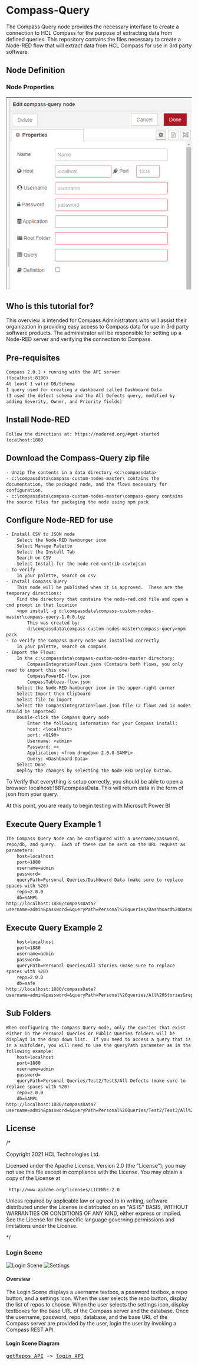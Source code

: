 # Compass-Query
The Compass Query node provides the necessary interface to create a connection to HCL Compass for the purpose of extracting data from defined queries.
This repository contains the files necessary to create a Node-RED flow that will extract data from HCL Compass for use in 3rd party software.

## Node Definition

### Node Properties

![Node Properties](statics/properties.png)



## Who is this tutorial for?

This overview is intended for Compass Administrators who will assist their organization in providing easy access to Compass data for use in 3rd party software products.  The administrator will be responsible for setting up a Node-RED server and verifying the connection to Compass.

## Pre-requisites
	Compass 2.0.1 + running with the API server
	(localhost:8190)
	At least 1 valid DB/Schema
	1 query used for creating a dashboard called Dashboard Data
	(I used the defect schema and the All Defects query, modified by adding Severity, Owner, and Priority fields)
	
## Install Node-RED
	Follow the directions at: https://nodered.org/#get-started
	localhost:1880
	
## Download the Compass-Query zip file
	- Unzip The contents in a data directory <c:\compassdata>
	- c:\compassdata\compass-custom-nodes-master\ contains the documentation, the packaged node, and the flows necessary for configuration.  
	- c:\compassdata\compass-custom-nodes-master\compass-query contains the source files for packaging the node using npm pack
		
## Configure Node-RED for use
	- Install CSV to JSON node
		Select the Node-RED hamburger icon
		Select Manage Palette
		Select the Install Tab
		Search on CSV
		Select Install for the node-red-contrib-csvtojson
	- To verify
		In your palette, search on csv
	- Install Compass Query  
		This node will be published when it is approved.  These are the temporary directions:
		Find the directory that contains the node-red.cmd file and open a cmd prompt in that location
		>npm install -g d:\compassdata\compass-custom-nodes-master\compass-query-1.0.0.tgz
			This was created by:
			d:\compassdata\compass-custom-nodes-master\compass-query>npm pack
	- To verify the Compass Query node was installed correctly
		In your palette, search on compass
	- Import the Flows:
		In the c:\compassdata\compass-custom-nodes-master directory:
			CompassIntegrationFlows.json (Contains both flows, you only need to import this one)
			CompassPowerBI-flow.json
			CompassTableau-flow.json
		Select the Node-RED hamburger icon in the upper-right corner
		Select Import then Clipboard
		Select file to import
		Select the CompassIntegrationFlows.json file (2 flows and 13 nodes should be imported)
		Double-click the Compass Query node
			Enter the following information for your Compass install:
			host: <localhost>
			port: <8190>
			Username: <admin>
			Password: <>
			Application: <from dropdown 2.0.0-SAMPL>
			Query: <Dashboard Data>
		Select Done
		Deploy the changes by selecting the Node-RED Deploy button.

To Verify that everything is setup correctly, you should be able to open a browser: localhost:1881\compassData.  This will return data in the form of json from your query.

At this point, you are ready to begin testing with Microsoft Power BI

## Execute Query Example 1 
	The Compass Query Node can be configured with a username/password, repo/db, and query.  Each of these can be sent on the URL request as parameters:
		host=localhost
		port=1880
		username=admin
		password=
		queryPath=Personal Queries/Dashboard Data (make sure to replace spaces with %20)
		repo=2.0.0
		db=SAMPL
	http://localhost:1880/compassData?username=admin&password=&queryPath=Personal%20queries/Dashboard%20Data&repo=2.0.0&db=SAMPL

## Execute Query Example 2
	
		host=localhost
		port=1880
		username=admin
		password=
		queryPath=Personal Queries/All Stories (make sure to replace spaces with %20)
		repo=2.0.0
		db=safe
	http://localhost:1880/compassData?username=admin&password=&queryPath=Personal%20queries/All%20Stories&repo=2.0.0&db=safe


## Sub Folders
	When configuring the Compass Query node, only the queries that exist either in the Personal Queries or Public Queries folders will be displayd in the drop down list.  If you need to access a query that is in a subfolder, you will need to use the queryPath parameter as in the following example:
		host=localhost
		port=1880
		username=admin
		password=
		queryPath=Personal Queries/Test2/Test3/All Defects (make sure to replace spaces with %20)
		repo=2.0.0
		db=SAMPL
	http://localhost:1880/compassData?username=admin&password=&queryPath=Personal%20Queries/Test2/Test3/All%20Defects&repo=2.0.0&db=SAMPL	
	
## License

/*
 
 Copyright 2021 HCL Technologies Ltd.

 Licensed under the Apache License, Version 2.0 (the "License");
 you may not use this file except in compliance with the License.
 You may obtain a copy of the License at

     http://www.apache.org/licenses/LICENSE-2.0

 Unless required by applicable law or agreed to in writing, software
 distributed under the License is distributed on an "AS IS" BASIS,
 WITHOUT WARRANTIES OR CONDITIONS OF ANY KIND, either express or implied.
 See the License for the specific language governing permissions and
 limitations under the License.
 
*/


### Login Scene

![Login Scene](statics/login_scene.png) ![Settings](statics/settings.png)

#### Overview

The Login Scene displays a username textbox, a password textbox, a repo button, and a settings icon. When the user selects the repo button, display the list of repos to choose. When the user selects the settings icon, display textboxes for the base URL of the Compass server and the database. Once the username, password, repo, database, and the base URL of the Compass server are provided by the user, login the user by invoking a Compass REST API.

#### Login Scene Diagram

<pre>
<a href='#getrepos-api'>getRepos API</a> -> <a href='#login-api'>login API</a>
</pre>


